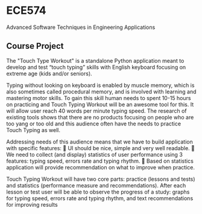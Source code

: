 # ECE574
Advanced Software Techniques in Engineering Applications

## Course Project
The "Touch Type Workout" is a standalone Python application meant to develop and test “touch typing” skills with English 
keyboard focusing on extreme age (kids and/or seniors).

Typing without looking on keyboard is enabled by muscle memory, which is also sometimes called procedural memory, and is involved 
with learning and mastering motor skills. To gain this skill human needs to spent 10-15 hours on practicing and Touch Typing Workout 
will be an awesome tool for this. It will allow user reach 40 words per minute typing speed.
The research of existing tools shows that there are no products focusing on people who are too yang or too old and this audience often 
have the needs to practice Touch Typing as well. 

Addressing needs of this audience means that we have to build application with 
specific features:
 UI should be nice, simple and very well readable.
 We need to collect (and display) statistics of user performance using 3 features: typing speed, errors rate and typing rhythm.
 Based on statistics application will provide recommendation on what to improve when practice.

Touch Typing Workout will have two core parts: practice (lessons and tests) and statistics (performance measure and 
recommendations). After each lesson or test user will be able to observe the progress of a study: graphs for typing speed, 
errors rate and typing rhythm, and text recommendations for improving results
